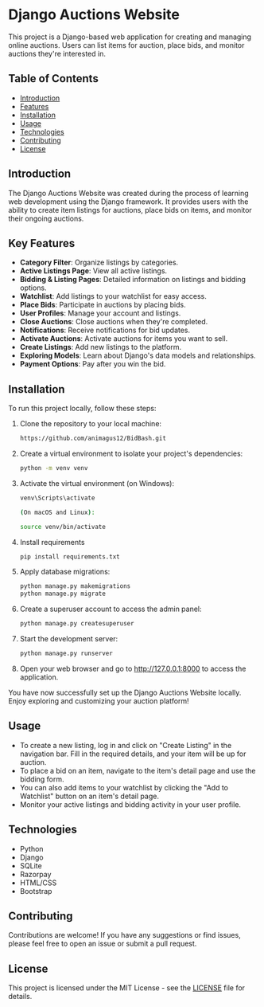 # Django Auctions Website

This project is a Django-based web application for creating and managing online auctions. Users can list items for auction, place bids, and monitor auctions they're interested in.

## Table of Contents
- [Introduction](#introduction)
- [Features](#features)
- [Installation](#installation)
- [Usage](#usage)
- [Technologies](#technologies)
- [Contributing](#contributing)
- [License](#license)

## Introduction

The Django Auctions Website was created during the process of learning web development using the Django framework. It provides users with the ability to create item listings for auctions, place bids on items, and monitor their ongoing auctions.

## Key Features

- **Category Filter**: Organize listings by categories.
- **Active Listings Page**: View all active listings.
- **Bidding & Listing Pages**: Detailed information on listings and bidding options.
- **Watchlist**: Add listings to your watchlist for easy access.
- **Place Bids**: Participate in auctions by placing bids.
- **User Profiles**: Manage your account and listings.
- **Close Auctions**: Close auctions when they're completed.
- **Notifications**: Receive notifications for bid updates.
- **Activate Auctions**: Activate auctions for items you want to sell.
- **Create Listings**: Add new listings to the platform.
- **Exploring Models**: Learn about Django's data models and relationships.
- **Payment Options**: Pay after you win the bid.

## Installation

To run this project locally, follow these steps:

1. Clone the repository to your local machine:

   ```bash
   https://github.com/animagus12/BidBash.git

2. Create a virtual environment to isolate your project's dependencies:

   ```bash
   python -m venv venv

3. Activate the virtual environment (on Windows):

   ```bash
   venv\Scripts\activate

   (On macOS and Linux):

   source venv/bin/activate

4. Install requirements

   ```bash
   pip install requirements.txt

5. Apply database migrations:

   ```bash
   python manage.py makemigrations
   python manage.py migrate

6. Create a superuser account to access the admin panel:

   ```bash
   python manage.py createsuperuser

7. Start the development server:

   ```bash
   python manage.py runserver

8. Open your web browser and go to http://127.0.0.1:8000 to access the application.

You have now successfully set up the Django Auctions Website locally. Enjoy exploring and customizing your auction platform!

## Usage

- To create a new listing, log in and click on "Create Listing" in the navigation bar. Fill in the required details, and your item will be up for auction.
- To place a bid on an item, navigate to the item's detail page and use the bidding form.
- You can also add items to your watchlist by clicking the "Add to Watchlist" button on an item's detail page.
- Monitor your active listings and bidding activity in your user profile.

## Technologies

- Python
- Django
- SQLite
- Razorpay
- HTML/CSS
- Bootstrap

## Contributing

Contributions are welcome! If you have any suggestions or find issues, please feel free to open an issue or submit a pull request.

## License

This project is licensed under the MIT License - see the [LICENSE](LICENSE) file for details.

   
